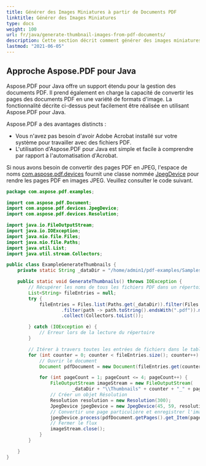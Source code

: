```yaml
---
title: Générer des Images Miniatures à partir de Documents PDF
linktitle: Générer des Images Miniatures
type: docs
weight: 100
url: fr/java/generate-thumbnail-images-from-pdf-documents/
description: Cette section décrit comment générer des images miniatures à partir de documents PDF en utilisant Aspose.PDF pour Java.
lastmod: "2021-06-05"
---
```


## Approche Aspose.PDF pour Java

Aspose.PDF pour Java offre un support étendu pour la gestion des documents PDF. Il prend également en charge la capacité de convertir les pages des documents PDF en une variété de formats d'image. La fonctionnalité décrite ci-dessus peut facilement être réalisée en utilisant Aspose.PDF pour Java.

Aspose.PDF a des avantages distincts :

- Vous n'avez pas besoin d'avoir Adobe Acrobat installé sur votre système pour travailler avec des fichiers PDF.
- L'utilisation d'Aspose.PDF pour Java est simple et facile à comprendre par rapport à l'automatisation d'Acrobat.

Si nous avons besoin de convertir des pages PDF en JPEG, l'espace de noms [com.aspose.pdf.devices](https://reference.aspose.com/pdf/java/com.aspose.pdf.devices/package-frame) fournit une classe nommée [JpegDevice](https://reference.aspose.com/pdf/java/com.aspose.pdf.devices/JpegDevice) pour rendre les pages PDF en images JPEG.
 Veuillez consulter le code suivant.

```java
package com.aspose.pdf.examples;

import com.aspose.pdf.Document;
import com.aspose.pdf.devices.JpegDevice;
import com.aspose.pdf.devices.Resolution;

import java.io.FileOutputStream;
import java.io.IOException;
import java.nio.file.Files;
import java.nio.file.Paths;
import java.util.List;
import java.util.stream.Collectors;

public class ExampleGenerateThumbnails {
    private static String _dataDir = "/home/admin1/pdf-examples/Samples/";

    public static void GenerateThumbnails() throws IOException {
        // Récupérer les noms de tous les fichiers PDF dans un répertoire particulier
        List<String> fileEntries = null;
        try {
            fileEntries = Files.list(Paths.get(_dataDir)).filter(Files::isRegularFile)
                    .filter(path -> path.toString().endsWith(".pdf")).map(path -> path.toString())
                    .collect(Collectors.toList());

        } catch (IOException e) {
            // Erreur lors de la lecture du répertoire
        }

        // Itérer à travers toutes les entrées de fichiers dans le tableau
        for (int counter = 0; counter < fileEntries.size(); counter++) {
            // Ouvrir le document
            Document pdfDocument = new Document(fileEntries.get(counter));

            for (int pageCount = 1; pageCount <= 4; pageCount++) {
                FileOutputStream imageStream = new FileOutputStream(
                        _dataDir + "\\Thumbnails" + counter + "_" + pageCount + ".jpg");
                // Créer un objet Résolution
                Resolution resolution = new Resolution(300);
                JpegDevice jpegDevice = new JpegDevice(45, 59, resolution, 100);
                // Convertir une page particulière et enregistrer l'image dans le flux
                jpegDevice.process(pdfDocument.getPages().get_Item(pageCount), imageStream);
                // Fermer le flux
                imageStream.close();
            }
        }

    }
}
```